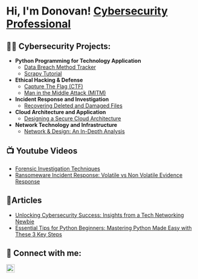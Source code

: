 <h1>Hi, I'm Donovan! <a href="https://www.linkedin.com/in/donovan-roberts-ssm-csm-3a2360a6/">Cybersecurity Professional</a>

<h2>👨‍💻 Cybersecurity Projects:</h2>

- <b>Python Programming for Technology Application</b>
  - [Data Breach Method Tracker](https://github.com/DonovanRoberts/Python-Data-Breach-Tracker)
  - [Scrapy Tutorial](https://github.com/DonovanRoberts/Scrapy-Tutorial)
- <b>Ethical Hacking & Defense</b>
  - [Capture The Flag (CTF)](https://github.com/DonovanRoberts/Capture-The-Flag)
  - [Man in the Middle Attack (MITM)](https://github.com/DonovanRoberts/Man-In-The-Middle-Attack)
- <b>Incident Response and Investigation</b>
  - [Recovering Deleted and Damaged Files](https://github.com/DonovanRoberts/Recovering-Deleted-and-Damaged-Files)
- <b>Cloud Architecture and Application</b>
  - [Designing a Secure Cloud Architecture](https://github.com/DonovanRoberts/Designing-a-Secure-Cloud-Architecture)
- <b>Network Technology and Infrastructure</b>
  - [Network & Design: An In-Depth Analysis](https://github.com/DonovanRoberts/Network-Design-Security)

<h2>📺 Youtube Videos </h2>

- [Forensic Investigation Techniques](https://youtu.be/OVygUwYuFWA)
- [Ransomeware Incident Response: Volatile vs Non Volatile Evidence Response](https://youtu.be/lmrooKr5Puw)


<h2>📰Articles </h2>

- [Unlocking Cybersecurity Success: Insights from a Tech Networking Newbie](https://medium.com/@fennishinvestments/unlocking-cybersecurity-success-insights-from-a-tech-networking-newbie-cc5cc4db82c8)
- [Essential Tips for Python Beginners: Mastering Python Made Easy with These 3 Key Steps](https://medium.com/@fennishinvestments/essential-tips-for-python-beginners-mastering-python-made-easy-with-these-3-key-steps-2138d2cf8304)

<h2> 🤳 Connect with me:</h2>
<img align="left" alt="DonovanRoberts | LinkedIn" width="22px" src="https://cdn.jsdelivr.net/npm/simple-icons@v3/icons/linkedin.svg" />

[linkedin]: https://www.linkedin.com/in/donovan-roberts-ssm-csm-3a2360a6/

<!--
